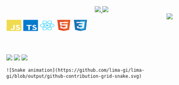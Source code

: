 <div align="center">
  <a href="https://github.com/lima-gi">
  <img height="180em" src="https://github-readme-stats.vercel.app/api?username=lima-gi&show_icons=true&theme=cobalt&include_all_commits=true&count_private=true"/>
  <img height="180em" src="https://github-readme-stats.vercel.app/api/top-langs/?username=lima-gi&layout=compact&langs_count=7&theme=cobalt"/>
</div>
 
<a>
  <img src="https://media.giphy.com/media/0TtX2qqpxp3pIafzio/giphy.gif" width="80" align="right">
  </a>

<div style="display: inline_block"><br>
  <img align="center" alt="Gi-Js" height="30" width="40" src="https://raw.githubusercontent.com/devicons/devicon/master/icons/javascript/javascript-plain.svg">
  <img align="center" alt="Gi-Ts" height="30" width="40" src="https://raw.githubusercontent.com/devicons/devicon/master/icons/typescript/typescript-plain.svg">
  <img align="center" alt="Gi-React" height="30" width="40" src="https://raw.githubusercontent.com/devicons/devicon/master/icons/react/react-original.svg">
  <img align="center" alt="Gi-HTML" height="30" width="40" src="https://raw.githubusercontent.com/devicons/devicon/master/icons/html5/html5-original.svg">
  <img align="center" alt="Gi-CSS" height="30" width="40" src="https://raw.githubusercontent.com/devicons/devicon/master/icons/css3/css3-original.svg">
 
</div>
  

  
  
  <br></br>
  
  <div> 
  <a href="https://instagram.com/lima_gio5" target="_blank"><img src="https://img.shields.io/badge/-Instagram-%23E4405F?style=for-the-badge&logo=instagram&logoColor=white" target="_blank"></a>
  <a href = "mailto:liima.giiovanna@gmail.com"><img src="https://img.shields.io/badge/-Gmail-%23333?style=for-the-badge&logo=gmail&logoColor=white" target="_blank"></a>
  <a href="https://www.linkedin.com/in/giovanna-lima-81a1081aa/" target="_blank"><img src="https://img.shields.io/badge/-LinkedIn-%230077B5?style=for-the-badge&logo=linkedin&logoColor=white" target="_blank"></a> 
  </div>

    ![Snake animation](https://github.com/lima-gi/lima-gi/blob/output/github-contribution-grid-snake.svg)
    

 
  
   
